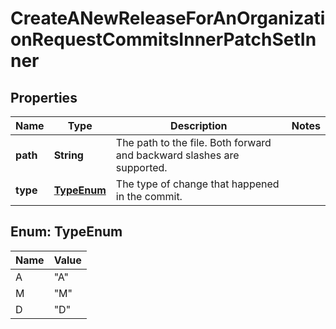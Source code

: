 

# CreateANewReleaseForAnOrganizationRequestCommitsInnerPatchSetInner


## Properties

| Name | Type | Description | Notes |
|------------ | ------------- | ------------- | -------------|
|**path** | **String** | The path to the file. Both forward and backward slashes are supported. |  |
|**type** | [**TypeEnum**](#TypeEnum) | The type of change that happened in the commit. |  |



## Enum: TypeEnum

| Name | Value |
|---- | -----|
| A | &quot;A&quot; |
| M | &quot;M&quot; |
| D | &quot;D&quot; |



